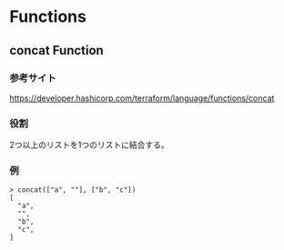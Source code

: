 # Functions
## concat Function
### 参考サイト
https://developer.hashicorp.com/terraform/language/functions/concat

### 役割
2つ以上のリストを1つのリストに結合する。

### 例
```
> concat(["a", ""], ["b", "c"])
[
  "a",
  "",
  "b",
  "c",
]
```

